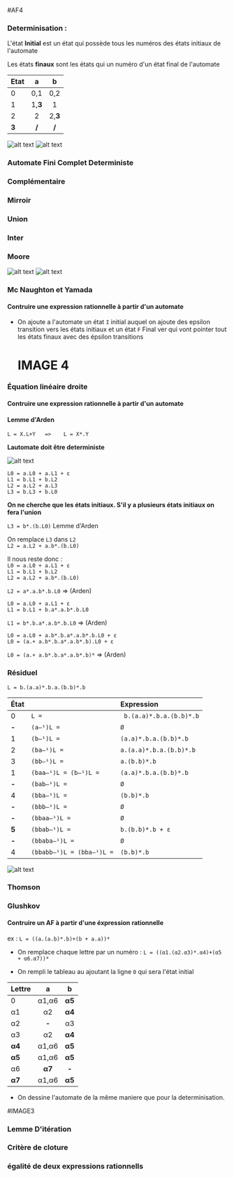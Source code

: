 #AF4

### Determinisation :
L'état **Initial** est un état qui possède tous les numéros des états initiaux de l'automate

Les états **finaux** sont les états qui un numéro d'un état final de l'automate


| Etat | a | b |
|:--|:--:|:--:|
| 0 | 0,1 | 0,2 |
| 1 | 1,**3** | 1 |
| 2 | 2 | 2,**3**|
| **3** | **/** | **/** |

![alt text](/media/data/git/AF4/révision/img1.JPG "Determinisation") ![alt text](/media/data/git/AF4/révision/img4.JPG "Determinisation")

### Automate Fini Complet Deterministe
### Complémentaire
### Mirroir
### Union
### Inter
### Moore
![alt text](/media/data/git/AF4/révision/img5.JPG "Determinisation")
![alt text](/media/data/git/AF4/révision/img6.JPG "Determinisation")
### Mc Naughton et Yamada
#### Contruire une expression rationnelle à partir d'un automate

* On ajoute a l'automate un état `I` initial auquel on ajoute des epsilon transition vers les états initiaux
  et un état `F` Final ver qui vont pointer tout les états finaux avec des épsilon transitions

  # IMAGE 4

### Équation linéaire droite
#### Contruire une expression rationnelle à partir d'un automate

#### Lemme d'Arden

`L = X.L+Y   =>    L = X*.Y`

**Lautomate doit être deterministe**

![alt text](/media/data/git/AF4/révision/img2.JPG "Arden")

`L0 = a.L0 + a.L1 + ε`  
`L1 = b.L1 + b.L2`  
`L2 = a.L2 + a.L3`  
`L3 = b.L3 + b.L0`

**On ne cherche que les états initiaux. S'il y a plusieurs états initiaux on fera l'union**

`L3 = b*.(b.L0)`  Lemme d'Arden

On remplace `L3` dans `L2`  
`L2 = a.L2 + a.b*.(b.L0)`  

Il nous reste donc :  
`L0 = a.L0 + a.L1 + ε`  
`L1 = b.L1 + b.L2`  
`L2 = a.L2 + a.b*.(b.L0)`  

`L2 = a*.a.b*.b.L0` => (Arden)

`L0 = a.L0 + a.L1 + ε`  
`L1 = b.L1 + b.a*.a.b*.b.L0`

`L1 = b*.b.a*.a.b*.b.L0` => (Arden)

`L0 = a.L0 + a.b*.b.a*.a.b*.b.L0 + ε`  
`L0 = (a.+ a.b*.b.a*.a.b*.b).L0 + ε`  


`L0 = (a.+ a.b*.b.a*.a.b*.b)*`  => (Arden)

### Résiduel

`L = b.(a.a)*.b.a.(b.b)*.b`


|État | |Expression|
|:--     |:--|:--|
|0|`L =`|` b.(a.a)*.b.a.(b.b)*.b`|
|**-**|`(a–¹)L =`|`Ø `  |
|1|`(b–¹)L = `|`(a.a)*.b.a.(b.b)*.b `  |
|2|`(ba–¹)L =`|`a.(a.a)*.b.a.(b.b)*.b `|  
|3|`(bb–¹)L =`|`a.(b.b)*.b `|  
|1|`(baa–¹)L = (b–¹)L =`|`(a.a)*.b.a.(b.b)*.b`|
|**-**|`(bab–¹)L =`|`Ø `|
|4|`(bba–¹)L =`|`(b.b)*.b `|  
|**-**|`(bbb–¹)L =`|`Ø `|
|**-**|`(bbaa–¹)L =`|`Ø`|  
|**5**|`(bbab–¹)L =`|`b.(b.b)*.b + ε`|
|**-**|`(bbaba–¹)L =`|`Ø`|  
|4|`(bbabb–¹)L = (bba–¹)L =`|`(b.b)*.b`|

![alt text](/media/data/git/AF4/révision/img3.JPG "Determinisation")

### Thomson
### Glushkov
#### Contruire un AF à partir d'une éxpression rationnelle

ex :
`L = ((a.(a.b)*.b)+(b + a.a))*`

* On remplace chaque lettre par un numéro :
`L = ((α1.(α2.α3)*.α4)+(α5 + α6.α7))*`

* On rempli le tableau au ajoutant la ligne `0` qui sera l'état initial

| Lettre | a         | b      |
|:--     |:--:       |:--:    |
| 0      | α1,α6     | **α5** |
| α1     | α2        | **α4** |
| α2     | **-**     | α3     |
| α3     | α2        | **α4** |
| **α4** | α1,α6     | **α5** |
| **α5** | α1,α6     | **α5** |
| α6     | **α7**    | **-**  |
| **α7** | α1,α6     | **α5** |

* On dessine l'automate de la même maniere que pour la determinisation.

#IMAGE3

### Lemme D'itération
### Critère de cloture
### égalité de deux expressions rationnells
